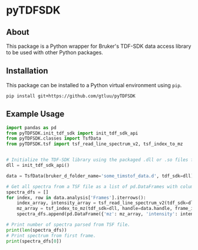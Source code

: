 # pyTDFSDK

## About
This package is a Python wrapper for Bruker's TDF-SDK data access library to be used with other Python packages.

## Installation
This package can be installed to a Python virtual environment using `pip`. 
```
pip install git+https://github.com/gtluu/pyTDFSDK
```

## Example Usage
```python
import pandas as pd
from pyTDFSDK.init_tdf_sdk import init_tdf_sdk_api
from pyTDFSDK.classes import TsfData
from pyTDFSDK.tsf import tsf_read_line_spectrum_v2, tsf_index_to_mz


# Initialize the TDF-SDK library using the packaged .dll or .so files for Windows or Linux, respectively.
dll = init_tdf_sdk_api()

data = TsfData(bruker_d_folder_name='some_timstof_data.d', tdf_sdk=dll)

# Get all spectra from a TSF file as a list of pd.DataFrames with columns for m/z and intensity in centroid mode. 
spectra_dfs = []
for index, row in data.analysis['Frames'].iterrows():
    index_array, intensity_array = tsf_read_line_spectrum_v2(tdf_sdk=dll, handle=data.handle, frame_id=int(row['Id']))
    mz_array = tsf_index_to_mz(tdf_sdk=dll, handle=data.handle, frame_id=int(row['Id']), indices=index_array)
    spectra_dfs.append(pd.DataFrame({'mz': mz_array, 'intensity': intensity_array}))

# Print number of spectra parsed from TSF file.
print(len(spectra_dfs))
# Print spectrum from first frame.
print(spectra_dfs[0])
```
